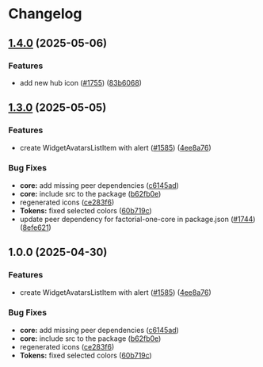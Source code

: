 # Changelog

## [1.4.0](https://github.com/factorialco/factorial-one/compare/factorial-one-core-v1.3.0...factorial-one-core-v1.4.0) (2025-05-06)

### Features

- add new hub icon
  ([#1755](https://github.com/factorialco/factorial-one/issues/1755))
  ([83b6068](https://github.com/factorialco/factorial-one/commit/83b6068693e5b7f41a51d0cf4316c7cb89408d24))

## [1.3.0](https://github.com/factorialco/factorial-one/compare/factorial-one-core-v1.2.5...factorial-one-core-v1.3.0) (2025-05-05)

### Features

- create WidgetAvatarsListItem with alert
  ([#1585](https://github.com/factorialco/factorial-one/issues/1585))
  ([4ee8a76](https://github.com/factorialco/factorial-one/commit/4ee8a76745e3456a513a735e646b6e6ba5256dae))

### Bug Fixes

- **core:** add missing peer dependencies
  ([c6145ad](https://github.com/factorialco/factorial-one/commit/c6145add828bd3d5d9ab7e598c69cc64792f7e25))
- **core:** include src to the package
  ([b62fb0e](https://github.com/factorialco/factorial-one/commit/b62fb0ecc46c4517e8a80280d4d4679578a1e610))
- regenerated icons
  ([ce283f6](https://github.com/factorialco/factorial-one/commit/ce283f6ccea32b8033b32a532cbc2261a034c783))
- **Tokens:** fixed selected colors
  ([60b719c](https://github.com/factorialco/factorial-one/commit/60b719c15c42295c09bca2016c57b686d40786c9))
- update peer dependency for factorial-one-core in package.json
  ([#1744](https://github.com/factorialco/factorial-one/issues/1744))
  ([8efe621](https://github.com/factorialco/factorial-one/commit/8efe6214e15f2c6ff492620ac6820f8aa32c0b5f))

## 1.0.0 (2025-04-30)

### Features

- create WidgetAvatarsListItem with alert
  ([#1585](https://github.com/factorialco/factorial-one/issues/1585))
  ([4ee8a76](https://github.com/factorialco/factorial-one/commit/4ee8a76745e3456a513a735e646b6e6ba5256dae))

### Bug Fixes

- **core:** add missing peer dependencies
  ([c6145ad](https://github.com/factorialco/factorial-one/commit/c6145add828bd3d5d9ab7e598c69cc64792f7e25))
- **core:** include src to the package
  ([b62fb0e](https://github.com/factorialco/factorial-one/commit/b62fb0ecc46c4517e8a80280d4d4679578a1e610))
- regenerated icons
  ([ce283f6](https://github.com/factorialco/factorial-one/commit/ce283f6ccea32b8033b32a532cbc2261a034c783))
- **Tokens:** fixed selected colors
  ([60b719c](https://github.com/factorialco/factorial-one/commit/60b719c15c42295c09bca2016c57b686d40786c9))
